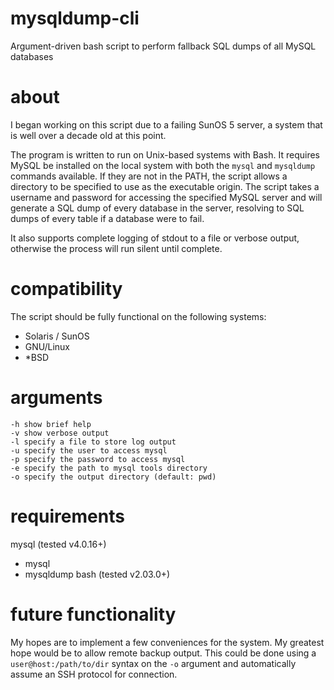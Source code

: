 # mysqldump-cli
Argument-driven bash script to perform fallback SQL dumps of all MySQL databases

# about
I began working on this script due to a failing SunOS 5 server, a system that is well over a decade old at this point. 

The program is written to run on Unix-based systems with Bash. It requires MySQL be installed on the local system with both the `mysql` and `mysqldump` commands available. If they are not in the PATH, the script allows a directory to be specified to use as the executable origin. The script takes a username and password for accessing the specified MySQL server and will generate a SQL dump of every database in the server, resolving to SQL dumps of every table if a database were to fail. 

It also supports complete logging of stdout to a file or verbose output, otherwise the process will run silent until complete. 

# compatibility
The script should be fully functional on the following systems:
* Solaris / SunOS
* GNU/Linux
* *BSD

# arguments
````
-h show brief help
-v show verbose output
-l specify a file to store log output
-u specify the user to access mysql
-p specify the password to access mysql
-e specify the path to mysql tools directory
-o specify the output directory (default: pwd)
````

# requirements
mysql (tested v4.0.16+)
* mysql
* mysqldump
bash (tested v2.03.0+)

# future functionality
My hopes are to implement a few conveniences for the system. My greatest hope would be to allow remote backup output. This could be done using a `user@host:/path/to/dir` syntax on the `-o` argument and automatically assume an SSH protocol for connection. 
